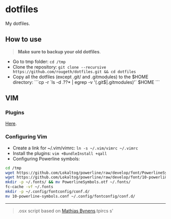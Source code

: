 # dotfiles

My dotfiles.

## How to use

> **Make sure to backup your old dotfiles**.

* Go to tmp folder: `cd /tmp`
* Clone the repository: `git clone --recursive https://github.com/rougeth/dotfiles.git && cd dotfiles`
* Copy all the dotfiles (except .git/ and .gitmodules) to the $HOME directory: ```cp -r `ls -d .??* | egrep -v '(.git$|.gitmodules)'` $HOME ```

## VIM

### Plugins

[Here](https://github.com/rougeth/dotfiles/blob/master/.vim/vimrc#L15).

### Configuring Vim

* Create a link for ~/.vim/vimrc: `ln -s ~/.vim/vimrc ~/.vimrc`
* Install the plugins: `vim +BundleInstall +qall`
* Configuring Powerline symbols:

```bash
cd /tmp
wget https://github.com/Lokaltog/powerline/raw/develop/font/PowerlineSymbols.otf
wget https://github.com/Lokaltog/powerline/raw/develop/font/10-powerline-symbols.conf
mkdir -p ~/.fonts/ && mv PowerlineSymbols.otf ~/.fonts/
fc-cache -vf ~/.fonts
mkdir -p ~/.config/fontconfig/conf.d/
mv 10-powerline-symbols.conf ~/.config/fontconfig/conf.d/
```

---

> .osx script based on [Mathias Bynens‮](https://github.com/mathiasbynens/dotfiles/blob/master/.osx)'s script.
